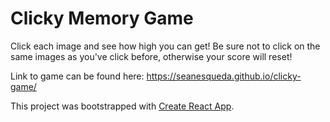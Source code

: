 # Clicky Memory Game

Click each image and see how high you can get! Be sure not to click on the same images as you've click before, otherwise your score will reset!

Link to game can be found here: https://seanesqueda.github.io/clicky-game/

This project was bootstrapped with [Create React App](https://github.com/facebook/create-react-app).
